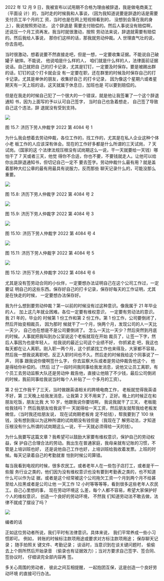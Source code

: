 2022 年 12 月 9 日，我被宣布以试用期不合格为理由被辞退，我是做电商美工（平面设 计）的，当时走的时候我和人事谈，（因为我知道说要是辞退的话是需要支付员工半个月的工 资，当时也是在网上短视频看到的， 没想到会落在我的身上），我说按照劳动法， 这个辞退是 需要支付赔偿的。然后人事说没有赔偿啊，还说压一个月工资再发。我当时就很激动，按照 劳动法来说，辞退就需要有赔偿的。然后我给人事说， 那你们这样的话，那我就劳动仲裁。人 世理直气壮的说，你去告吧。

当时很激动，想着说要不然直接走吧，但是一想，一定要收集证据。不能说自己破罐子 破摔。不能说， 他说咱是什么样的人， 咱们就是什么样的人，法律面前证据说话。自己就把自 己的打卡记录，尤其是钉钉，一定要及时保存。要是被踢出群的话，钉钉的这个打卡就会没 有一定要在职，还在群里的时候及时保存自己的打卡记录。尤其是单休的朋友，收集好自己 的打卡记录， 因为像这个星期六或者星期天有一天上班的话，这天就属于休息日，加班也是 可以要到赔偿的。

但是在我走的时候自己犯了一个很大的一个错误，就是他让我签署了一个这个辞退通知 书，因为上面写的予以认可自己签字， 当时自己也急着想走， 自己签了导致自己这个违法，辞 退就没有受到支持。

![](<@img/img_ 83.jpeg>)

图 15.7: 济历下劳人仲裁字 2022 第 4084 号 1

为什么我会想着去劳动仲裁，各位工作的，找工作的，尤其是在私人企业这种个体小老 板工作的人应该深有体会。现在的工作好多都是什么所谓的三天试岗， 7 天试岗。（国家的这 个法律法规压根没有试岗期这么一说，干一天就要给一天钱）哪怕干了 7 天或者三天，他觉 得你不合适，你也不要，不要钱就走人。让他可以给你出具辞退通知书，但切记自己一定不 要去签字。劳动仲裁什么最有用？就是盖着那种大红公章的最有用最具有说服力，反而那些 聊天记录什么的，可能没那么重要。

![](<@img/img_ 84.jpeg>)

图 15.8: 济历下劳人仲裁字 2022 第 4084 号 2

![](<@img/img_ 85.jpeg>)

图 15.9: 济历下劳人仲裁字 2022 第 4084 号 3

![](<@img/img_ 86.jpeg>)

图 15.10: 济历下劳人仲裁字 2022 第 4084 号 4

![](<@img/img_ 87.jpeg>)

图 15.11: 济历下劳人仲裁字 2022 第 4084 号 5

![](<@img/img_ 88.jpeg>)

图 15.12: 济历下劳人仲裁字 2022 第 4084 号 6

尤其是没有签劳动合同的小伙伴，一定要想办法证明自己在这个公司工作过，一定要证 明自己的这些东西。保存好自己的打卡记录，保存好每天的工作证明，尤其是在快走的时候， 一定要想办法保存好。

我为什么想到要劳动仲裁？第一以前的时候没有过这种意识。像我属于 21 年毕业的人， 加上这几年就业困难。各位一定要有维权意识， 一定要有劳动法的意识。我 21 年的，毕业的 时候第 1 份工作和第 2 份工作。第 1 份工作，公司要倒闭了， 然后开始变相裁员， 因为那时 候就干了一个月，快两个月，发现公司的人一天比一天少， 自己也在想是不是公司要倒闭了。 怎么一天比一天少？然后突然到月底的时候。人事就把我叫到办公室说这个老板就现在开始 裁员了，让签一下字，然后人事因为也是年轻人， 给我说的最近公司这个业绩不好， 你抓紧走 吧，我这也每天都在让人离职。刚入职一两个月，这个抓紧找工作也来得及，大家都不容易， 然后我一想我说离职吧，反正入职时间也不久。然后走的时候我给这个同事说了一声， 同事 跟我说你傻啊签什么字， 你去监察大队或者是劳动仲裁告他这个， 他是得给你补偿的。（然后 过了一段时间我同事给我发消息，说他又让员工离职，有个员工去劳动监察大队还是劳动仲 裁告他，直接让他赔了不少钱，最后公司倒闭的时候，我前同事给我说当时每个人补贴了一 个多月的工资）。

第 2 份工作我干了三天，当时做跟英语相关的跨境电商工作， 老板就觉得我英语不好，第 三天晚上给我发消息，让我第 2 天不用来了，正好。晚上的时候正在和朋友吃饭，朋友比我 大 10 岁，他跟我说你要钱啊， 我说我就干了三天， 老板能给我钱吗？ 然后我朋友给我说干一 天就得给一天工资，然后朋友就帮我给老板发微信，（当时我还给朋友说， 现在试岗期老板肯 定不给钱），帮我要到了 100 块钱，没有想到我以为这种所谓的试岗期没有钱但是（我现在了 解劳动法，才知道压根没有什么所谓的试岗期这么一说，干一天就必须得给一天的钱）。

为什么我要写这篇文章？我希望可以鼓励大家要有维权意识，保护自己的劳动权益，保 护自己合理合法的劳动。我出生在普通家庭，我母亲就有记账的习惯，不管是上培训班也好， 还是说他自己工作也好，上培训班给我收着发票。上班的时候。每天记录着自己的考勤就害 怕到时候公司算错。

每当我看到电视的时候，很多农民工。或者老年人在一些包子店打工，或者是干一些服 务行业之类的，他们因为没有维权意识也没有要到考勤表之类的，也不知道什么可以作为证 据，或者是这个经常被这个公司拖欠工资一个月到两个月不给甚至给人拉黑或者是公司让他 一天工作 12 小时等等等等，看到很多这些老年人农民工。自己心里想的事， 现在劳动环境这 么差，每个人都不容易，希望大家保护好个人的维权意识， 创造一个良好的劳动环境， 不然我 们知道劳动法不敢去做，法律不就成了摆设了吗？

![](<@img/img_ 1156.png>)

编者的话

正如这位劳动者所说，我们平时有法律意识。具体来说， 我们平常养成一些小习惯即可。 例如， 转账的时候标注款项用途或要求对方标注款项用途； 保存聊天记录； 随手拍照关 键文件、考勤记录； 谈话时，当意识到在谈关键问题时， 偷偷去上个厕所然后开始录音 （偷录也有证据效力）；当对方要求自己签字、签合同、签协议时， 仔细读完全部内容再 签。

多关心周围的劳动者， 彼此之间互相提醒， 一起抱团互保，这是创造一个良好劳动环境 的直接可行办法。